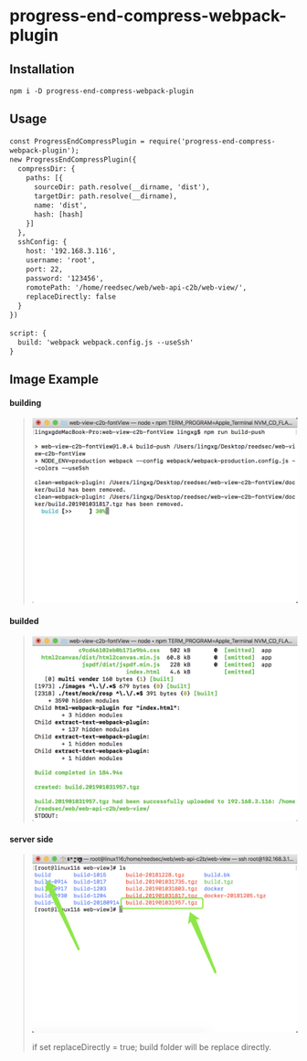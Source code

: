 # progress-end-compress-webpack-plugin

## Installation

```
npm i -D progress-end-compress-webpack-plugin
```

## Usage

```
const ProgressEndCompressPlugin = require('progress-end-compress-webpack-plugin');
new ProgressEndCompressPlugin({
  compressDir: {
    paths: [{
      sourceDir: path.resolve(__dirname, 'dist'),
      targetDir: path.resolve(__dirname),
      name: 'dist',
      hash: [hash]
    }]
  },
  sshConfig: {
    host: '192.168.3.116',
    username: 'root',
    port: 22,
    password: '123456',
    romotePath: '/home/reedsec/web/web-api-c2b/web-view/',
    replaceDirectly: false
  }
})

script: {
  build: 'webpack webpack.config.js --useSsh'
}
```

## Image Example

#### building
>![图片](https://github.com/xinggangling/progress-end-compress-webpack-plugin/blob/master/building.png)

#### builded
>![图片](https://github.com/xinggangling/progress-end-compress-webpack-plugin/blob/master/builded.png)

#### server side
>![图片](https://github.com/xinggangling/progress-end-compress-webpack-plugin/blob/master/server_side.png)
>
>if set replaceDirectly = true; build folder will be replace directly.
